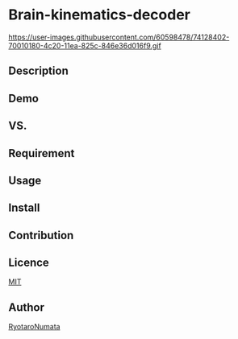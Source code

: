 # Brain-kinematics-decoder
https://user-images.githubusercontent.com/60598478/74128402-70010180-4c20-11ea-825c-846e36d016f9.gif

## Description

## Demo

## VS. 

## Requirement

## Usage

## Install

## Contribution

## Licence

[MIT](https://github.com/tcnksm/tool/blob/master/LICENCE)

## Author

[RyotaroNumata](https://github.com/RyotaroNumata)